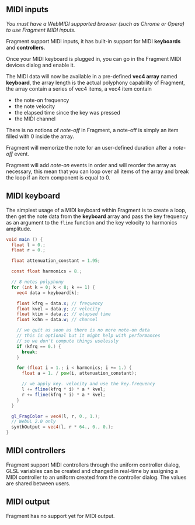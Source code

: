 ## MIDI inputs

*You must have a WebMIDI supported browser (such as Chrome or Opera) to use Fragment MIDI inputs.*

Fragment support MIDI inputs, it has built-in support for MIDI **keyboards** and **controllers**.

Once your MIDI keyboard is plugged in, you can go in the Fragment MIDI devices dialog and enable it.

The MIDI data will now be available in a pre-defined **vec4 array** named **keyboard**, the array length is the actual polyphony capability of Fragment, the array contain a series of vec4 items, a vec4 item contain

- the note-on frequency
- the note velocity
- the elapsed time since the key was pressed
- the MIDI channel

There is no notions of *note-off* in Fragment, a note-off is simply an item filled with 0 inside the array.

Fragment will memorize the note for an user-defined duration after a *note-off* event.

Fragment will add *note-on* events in order and will reorder the array as necessary, this mean that you can loop over all items of the array and break the loop if an item component is equal to 0.

## MIDI keyboard

The simplest usage of a MIDI keyboard within Fragment is to create a loop, then get the note data from the **keyboard** array and pass the key frequency as an argument to the `fline` function and the key velocity to harmonics amplitude.

```glsl
void main () {
  float l = 0.;
  float r = 0.;

  float attenuation_constant = 1.95;

  const float harmonics = 8.;

  // 8 notes polyphony
  for (int k = 0; k < 8; k += 1) {
    vec4 data = keyboard[k];

    float kfrq = data.x; // frequency
    float kvel = data.y; // velocity
    float ktim = data.z; // elapsed time
    float kchn = data.w; // channel

    // we quit as soon as there is no more note-on data
    // this is optional but it might help with performances
    // so we don't compute things uselessly
    if (kfrq == 0.) {
      break; 
    }

    for (float i = 1.; i < harmonics; i += 1.) {
      float a = 1. / pow(i, attenuation_constant);

      // we apply key. velocity and use the key.frequency
      l += fline(kfrq * i) * a * kvel;
      r += fline(kfrq * i) * a * kvel;
    }
  }

  gl_FragColor = vec4(l, r, 0., 1.);
  // WebGL 2.0 only
  synthOutput = vec4(l, r * 64., 0., 0.);
}
```

## MIDI controllers

Fragment support MIDI controllers through the uniform controller dialog, GLSL variables can be created and changed in real-time by assigning a MIDI controller to an uniform created from the controller dialog. The values are shared between users.

## MIDI output

Fragment has no support yet for MIDI output.